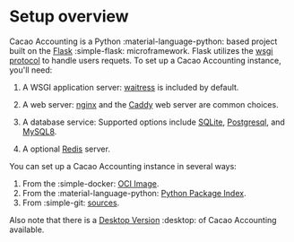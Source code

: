 # Setup overview

Cacao Accounting is a Python :material-language-python: based project built on the [Flask](flask.palletsprojects.com) :simple-flask:
microframework. Flask utilizes the [wsgi protocol](https://peps.python.org/pep-3333/) to handle users requets. To set up a Cacao Accounting instance, you'll need:

1. A WSGI application server: [waitress](https://docs.pylonsproject.org/projects/waitress/en/latest/) is included by default.

2. A web server: [nginx](https://nginx.org/en/) and the [Caddy](https://caddyserver.com/) web server are common choices.

3. A database service: Supported options include [SQLite](https://www.sqlite.org/index.html), [Postgresql](https://www.postgresql.org/), and [MySQL8](https://www.mysql.com/).

4. A optional [Redis](https://redis.io/) server.

You can set up a Cacao Accounting instance in several ways:

1. From the :simple-docker: [OCI Image](container.md).
2. From the :material-language-python: [Python Package Index](py_pypi.md).
3. From :simple-git: [sources](py_sources.md).

Also note that there is a [Desktop Version](https://github.com/cacao-accounting/cacao-accounting-desktop) :desktop: of Cacao Accounting available.
